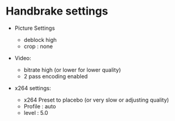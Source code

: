 
# Handbrake settings

* Picture Settings
  * deblock high
  * crop : none

* Video:
  * bitrate high (or lower for lower quality)
  * 2 pass encoding enabled

* x264 settings:
  * x264 Preset to placebo (or very slow or adjusting quality)
  * Profile : auto
  * level : 5.0
